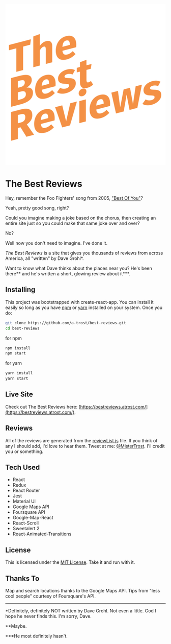 ![The Best Reviews](https://raw.githubusercontent.com/a-trost/best-reviews/master/public/icons/icon-512.png)

# The Best Reviews

Hey, remember the Foo Fighters' song from 2005, ["Best Of You"](https://www.youtube.com/watch?v=h_L4Rixya64)?

Yeah, pretty good song, right?

Could you imagine making a joke based on the chorus, then creating an entire site just so you could make that same joke over and over?

No?

Well now you don't need to imagine. I've done it.

*The Best Reviews* is a site that gives you thousands of reviews from across America, all "written" by Dave Grohl*.

Want to know what Dave thinks about the places near you? He's been there** and he's written a short, glowing review about it***.

## Installing

This project was bootstrapped with create-react-app. You can install it easily so long as you have [npm](https://www.npmjs.com/get-npm) or [yarn](https://yarnpkg.com/en/docs/install) installed on your system. Once you do:

```bash
git clone https://github.com/a-trost/best-reviews.git
cd best-reviews
```

for npm

```bash
npm install
npm start
```

for yarn

```bash
yarn install
yarn start
```

## Live Site

Check out The Best Reviews here: [https://bestreviews.atrost.com/](https://bestreviews.atrost.com/).

## Reviews

All of the reviews are generated from the [reviewList.js](https://github.com/a-trost/best-reviews/blob/master/src/reviewList.js) file. If you think of any I should add, I'd love to hear them. Tweet at me: [@MisterTrost](https://twitter.com/MisterTrost). I'll credit you or something.

## Tech Used

* React
* Redux
* React Router
* Jest
* Material UI
* Google Maps API
* Foursquare API
* Google-Map-React
* React-Scroll
* Sweetalert 2
* React-Animated-Transitions

## License

This is licensed under the [MIT License](https://github.com/a-trost/alexandria/blob/master/LICENSE).
Take it and run with it.

## Thanks To

Map and search locations thanks to the Google Maps API. Tips from "less cool people" courtesy of Foursquare's API.

---
*Definitely, definitely NOT written by Dave Grohl. Not even a little. God I hope he never finds this. I'm sorry, Dave.

**Maybe.

***He most definitely hasn't.